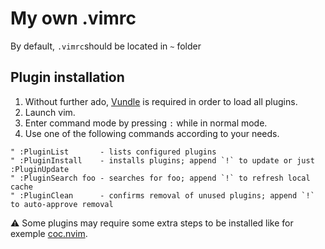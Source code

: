 # My own .vimrc

By default, `.vimrc`should be located in `~` folder

## Plugin installation

1. Without further ado, [Vundle](https://github.com/VundleVim/Vundle.vim) is required in order to load all plugins.
2. Launch vim.
3. Enter command mode by pressing `:` while in normal mode.
4. Use one of the following commands according to your needs.
```vim
" :PluginList       - lists configured plugins
" :PluginInstall    - installs plugins; append `!` to update or just :PluginUpdate
" :PluginSearch foo - searches for foo; append `!` to refresh local cache
" :PluginClean      - confirms removal of unused plugins; append `!` to auto-approve removal
```
:warning: Some plugins may require some extra steps to be installed like for exemple [coc.nvim](https://github.com/neoclide/coc.nvim).
